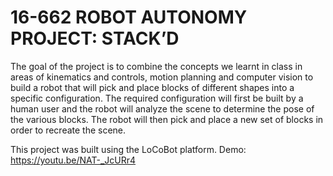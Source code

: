 # 16-662 ROBOT AUTONOMY PROJECT: STACK’D

The goal of the project is to combine the concepts we learnt in class in areas of kinematics and controls, motion planning and computer vision to build a robot that will pick and place blocks of different shapes into a specific configuration. The required configuration will first be built by a human user and the robot will analyze the scene to determine the pose of the various blocks. The robot will then pick and place a new set of blocks in order to recreate the scene. 

This project was built using the LoCoBot platform. 
Demo: https://youtu.be/NAT-_JcURr4
